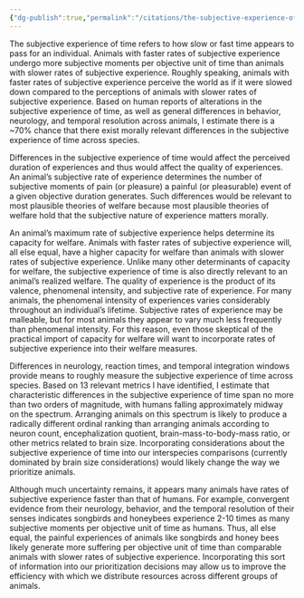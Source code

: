 ```yaml
---
{"dg-publish":true,"permalink":"/citations/the-subjective-experience-of-time-welfare-implications-rethink-priorities/","tags":["#sentience"],"created":"2025-10-23T14:21:10.173+01:00","updated":"2025-10-23T14:21:10.269+01:00"}
---
```


The subjective experience of time refers to how slow or fast time appears to pass for an individual. Animals with faster rates of subjective experience undergo more subjective moments per objective unit of time than animals with slower rates of subjective experience. Roughly speaking, animals with faster rates of subjective experience perceive the world as if it were slowed down compared to the perceptions of animals with slower rates of subjective experience. Based on human reports of alterations in the subjective experience of time, as well as general differences in behavior, neurology, and temporal resolution across animals, I estimate there is a ~70% chance that there exist morally relevant differences in the subjective experience of time across species.

Differences in the subjective experience of time would affect the perceived duration of experiences and thus would affect the quality of experiences. An animal’s subjective rate of experience determines the number of subjective moments of pain (or pleasure) a painful (or pleasurable) event of a given objective duration generates. Such differences would be relevant to most plausible theories of welfare because most plausible theories of welfare hold that the subjective nature of experience matters morally.

An animal’s maximum rate of subjective experience helps determine its capacity for welfare. Animals with faster rates of subjective experience will, all else equal, have a higher capacity for welfare than animals with slower rates of subjective experience. Unlike many other determinants of capacity for welfare, the subjective experience of time is also directly relevant to an animal’s realized welfare. The quality of experience is the product of its valence, phenomenal intensity, and subjective rate of experience. For many animals, the phenomenal intensity of experiences varies considerably throughout an individual’s lifetime. Subjective rates of experience may be malleable, but for most animals they appear to vary much less frequently than phenomenal intensity. For this reason, even those skeptical of the practical import of capacity for welfare will want to incorporate rates of subjective experience into their welfare measures.

Differences in neurology, reaction times, and temporal integration windows provide means to roughly measure the subjective experience of time across species. Based on 13 relevant metrics I have identified, I estimate that characteristic differences in the subjective experience of time span no more than two orders of magnitude, with humans falling approximately midway on the spectrum. Arranging animals on this spectrum is likely to produce a radically different ordinal ranking than arranging animals according to neuron count, encephalization quotient, brain-mass-to-body-mass ratio, or other metrics related to brain size. Incorporating considerations about the subjective experience of time into our interspecies comparisons (currently dominated by brain size considerations) would likely change the way we prioritize animals.

Although much uncertainty remains, it appears many animals have rates of subjective experience faster than that of humans. For example, convergent evidence from their neurology, behavior, and the temporal resolution of their senses indicates songbirds and honeybees experience 2-10 times as many subjective moments per objective unit of time as humans. Thus, all else equal, the painful experiences of animals like songbirds and honey bees likely generate more suffering per objective unit of time than comparable animals with slower rates of subjective experience. Incorporating this sort of information into our prioritization decisions may allow us to improve the efficiency with which we distribute resources across different groups of animals.